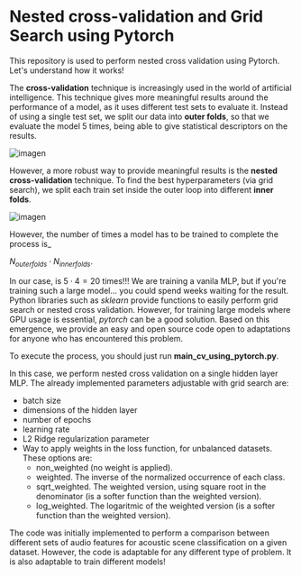 # Nested cross-validation and Grid Search using Pytorch
This repository is used to perform nested cross validation using Pytorch.
Let's understand how it works!

The **cross-validation** technique is increasingly used in the world of artificial intelligence. This technique gives more meaningful results around the performance of a model, as it uses different test sets to evaluate it. Instead of using a single test set, we split our data into **outer folds**, so that we evaluate the model 5 times, being able to give statistical descriptors on the results. 

![imagen](https://github.com/user-attachments/assets/87d2aca5-0562-4bb1-b598-f2142fd78b95)

However, a more robust way to provide meaningful results is the **nested cross-validation** technique. To find the best hyperparameters (via grid search), we split each train set inside the outer loop into different **inner folds**. 

![imagen](https://github.com/user-attachments/assets/4d976299-d070-495b-b69c-f962a5507b1c)

However, the number of times a model has to be trained to complete the process is_

$N_{outer folds} \cdot N_{inner folds}$. 

In our case, is $5 \cdot 4 = 20$ times!!! We are training a vanila MLP, but if you're training such a large model... you could spend weeks waiting for the result. Python libraries such as *sklearn* provide functions to easily perform grid search or nested cross validation. However, for training large models where GPU usage is essential, *pytorch* can be a good solution. Based on this emergence, we provide an easy and open source code open to adaptations for anyone who has encountered this problem. 

To execute the process, you should just run **main_cv_using_pytorch.py**. 

In this case, we perform nested cross validation on a single hidden layer MLP.
The already implemented parameters adjustable with grid search are:
- batch size
- dimensions of the hidden layer
- number of epochs
- learning rate
- L2 Ridge regularization parameter
- Way to apply weights in the loss function, for unbalanced datasets. These options are:
  - non_weighted (no weight is applied).
  - weighted. The inverse of the normalized occurrence of each class.
  - sqrt_weighted. The weighted version, using square root in the denominator (is a softer function than the weighted version).
  - log_weighted. The logaritmic of the weighted version (is a softer function than the weighted version).

The code was initially implemented to perform a comparison between different sets of audio features for acoustic scene classification on a given dataset.
However, the code is adaptable for any different type of problem. It is also adaptable to train different models!

